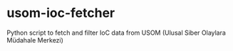 # usom-ioc-fetcher
 Python script to fetch and filter IoC data from USOM (Ulusal Siber Olaylara Müdahale Merkezi)

